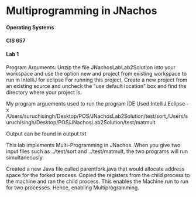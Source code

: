 # Multiprogramming in JNachos

#### Operating Systems
#### CIS 657
#### Lab 1 

Program Arguments:
Unzip the file JNachosLabLab2Solution into your workspace and use the option new and project from existing workspace to run in IntelliJ
for eclipse
For running this project, Create a new project from an existing source and uncheck the "use default location" box and find the directory where your project is.


My program arguements used to run the program
IDE Used:IntelliJ.Eclipse
-x /Users/suruchisingh/Desktop/POS/JNachosLab2Solution/test/sort,/Users/suruchisingh/Desktop/POS/JNachosLab2Solution/test/matmult


Output can be found in output.txt

This lab implements Multi-Programming in JNachos.
When you give two input files such as ../test/sort and ../test/matmult, the two programs will run simultaneously.

Created a new Java file called parentfork.java that would allocate address space for the forked process.
Copied the registers from the child process to the machine and ran the child process.
This enables the Machine.run to run for two processes. Hence, enabling Multiprogramming.
